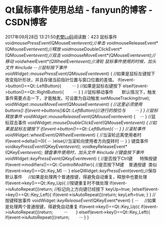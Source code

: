 # Qt鼠标事件使用总结 - fanyun的博客 - CSDN博客
2017年09月28日 13:21:50[老樊Lu码](https://me.csdn.net/fanyun_01)阅读数：423
鼠标事件
void*mousePressEvent*(QMouseEvent*event);//单击
void*mouseReleaseEvent*(QMouseEvent*event);//释放
void*mouseDoubleClickEvent*(QMouseEvent*event);//双击
void*mouseMoveEvent*(QMouseEvent*event);//移动
void*wheelEvent*(QWheelEvent*event);//滑轮
鼠标事件使用的时候，加头文件
#include<QMouseEvent>
···
//鼠标按下事件
voidWidget::*mousePressEvent*(QMouseEvent*event)
{
//如果是鼠标左键按下改变指针形状，并且存储当前指针位置与窗口位置的差值。
if(event->button()==Qt::LeftButton){
        ···
}
//如果是鼠标右键按下
elseif(event->button()==Qt::RightButton){
       ···
}
}
//鼠标移动事件      
默认情况下，触发事件需要点击一下，才能触发。可设置为自动触发:setMouseTracking(true);
voidWidget::*mouseMoveEvent*(QMouseEvent*event)
{
//这里必须使用buttons()
if(event->buttons()&Qt::LeftButton){//进行的按位与
       ···
}
}
//鼠标释放事件
voidWidget::*mouseReleaseEvent*(QMouseEvent*event)
{
   ···
}
//鼠标双击事件
voidWidget::*mouseDoubleClickEvent*(QMouseEvent*event)
{
//如果是鼠标左键按下
if(event->button()==Qt::LeftButton){
···
}
}
//滚轮事件
voidWidget::*wheelEvent*(QWheelEvent*event)
{
//当滚轮远离使用者时
if(event->delta()>0){
···
}else{//当滚轮向使用者方向旋转时
···
}
}
键盘事件
void*keyPressEvent*(QKeyEvent*event);
void*keyReleaseEvent*(QKeyEvent*event);
键盘事件使用时，加头文件
#include<QKeyEvent>
//键盘按下事件
voidWidget::*keyPressEvent*(QKeyEvent*event)
{
//是否按下Ctrl键      特殊按键
if(event->modifiers()==Qt::ControlModifier){
//是否按下M键    普通按键  类似
if(event->key()==Qt::Key_M)
···
}
elseQWidget::*keyPressEvent*(event);//保存默认事件
    //如果是处理两个普通按键，得避免自动重复，释放中也要处理
if(event->key()==Qt::Key_Up){
//按键重复时不做处理
if(event->isAutoRepeat())return;
//标记向上方向键已经按下
keyUp=true;
}elseif(event->key()==Qt::Key_Left){
if(event->isAutoRepeat())return;
keyLeft=true;
}
}
//按键释放事件
voidWidget::*keyReleaseEvent*(QKeyEvent*event)
{
···
    //如果是处理两个普通按键，得避免自动重复
if(event->key()==Qt::Key_Up){
if(event->isAutoRepeat())return;
        ···       
}
elseif(event->key()==Qt::Key_Left){
if(event->isAutoRepeat())return;
       ···
}
}
